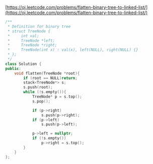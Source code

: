 [https://oj.leetcode.com/problems/flatten-binary-tree-to-linked-list/](https://oj.leetcode.com/problems/flatten-binary-tree-to-linked-list/)

``` cpp
/**
 * Definition for binary tree
 * struct TreeNode {
 *     int val;
 *     TreeNode *left;
 *     TreeNode *right;
 *     TreeNode(int x) : val(x), left(NULL), right(NULL) {}
 * };
 */
class Solution {
public:
    void flatten(TreeNode *root){
        if (root == NULL)return;
		stack<TreeNode*> s;
		s.push(root);
		while (!s.empty()){
			TreeNode* p = s.top();
			s.pop();

			if (p->right)
				s.push(p->right);
			if (p->left)
				s.push(p->left);

			p->left = nullptr;
			if (!s.empty())
				p->right = s.top();
		}
	}
};
```
